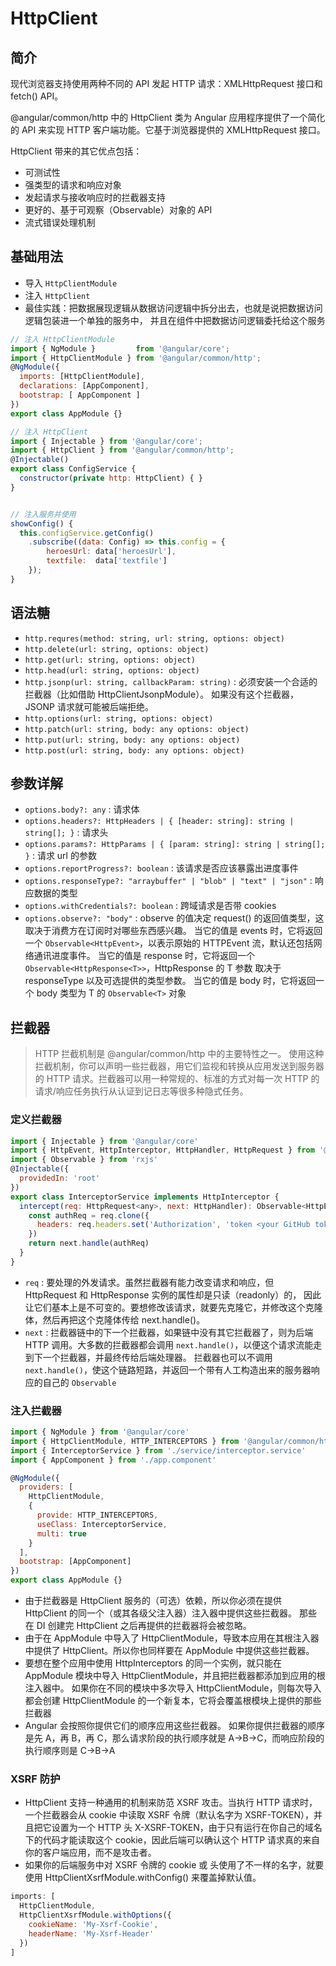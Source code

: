 # HttpClient

## 简介

现代浏览器支持使用两种不同的 API 发起 HTTP 请求：XMLHttpRequest 接口和 fetch() API。

@angular/common/http 中的 HttpClient 类为 Angular 应用程序提供了一个简化的 API 来实现 HTTP 客户端功能。它基于浏览器提供的 XMLHttpRequest 接口。

HttpClient 带来的其它优点包括：

* 可测试性
* 强类型的请求和响应对象
* 发起请求与接收响应时的拦截器支持
* 更好的、基于可观察（Observable）对象的 API
* 流式错误处理机制

## 基础用法

* 导入 `HttpClientModule`
* 注入 `HttpClient`
* 最佳实践：把数据展现逻辑从数据访问逻辑中拆分出去，也就是说把数据访问逻辑包装进一个单独的服务中， 并且在组件中把数据访问逻辑委托给这个服务

``` js
// 注入 HttpClientModule
import { NgModule }         from '@angular/core';
import { HttpClientModule } from '@angular/common/http';
@NgModule({
  imports: [HttpClientModule],
  declarations: [AppComponent],
  bootstrap: [ AppComponent ]
})
export class AppModule {}

// 注入 HttpClient
import { Injectable } from '@angular/core';
import { HttpClient } from '@angular/common/http';
@Injectable()
export class ConfigService {
  constructor(private http: HttpClient) { }
}


// 注入服务并使用
showConfig() {
  this.configService.getConfig()
    .subscribe((data: Config) => this.config = {
        heroesUrl: data['heroesUrl'],
        textfile:  data['textfile']
    });
}
```

## 语法糖

* `http.requres(method: string, url: string, options: object)`
* `http.delete(url: string, options: object)`
* `http.get(url: string, options: object)`
* `http.head(url: string, options: object)`
* `http.jsonp(url: string, callbackParam: string)` : 必须安装一个合适的拦截器（比如借助 HttpClientJsonpModule）。 如果没有这个拦截器，JSONP 请求就可能被后端拒绝。
* `http.options(url: string, options: object)`
* `http.patch(url: string, body: any options: object)`
* `http.put(url: string, body: any options: object)`
* `http.post(url: string, body: any options: object)`

## 参数详解

* `options.body?: any` : 请求体
* `options.headers?: HttpHeaders | { [header: string]: string | string[]; }` : 请求头
* `options.params?: HttpParams | { [param: string]: string | string[]; }` : 请求 url 的参数
* `options.reportProgress?: boolean` : 该请求是否应该暴露出进度事件
* `options.responseType?: "arraybuffer" | "blob" | "text" | "json"` : 响应数据的类型
* `options.withCredentials?: boolean` : 跨域请求是否带 cookies
* `options.observe?: "body"` : observe 的值决定 request() 的返回值类型，这取决于消费方在订阅时对哪些东西感兴趣。 当它的值是 events 时，它将返回一个 `Observable<HttpEvent>`，以表示原始的 HTTPEvent 流，默认还包括网络通讯进度事件。 当它的值是 response 时，它将返回一个 `Observable<HttpResponse<T>>`，HttpResponse 的 T 参数 取决于 responseType 以及可选提供的类型参数。 当它的值是 body 时，它将返回一个 body 类型为 T 的 `Observable<T>` 对象

## 拦截器

> HTTP 拦截机制是 @angular/common/http 中的主要特性之一。 使用这种拦截机制，你可以声明一些拦截器，用它们监视和转换从应用发送到服务器的 HTTP 请求。拦截器可以用一种常规的、标准的方式对每一次 HTTP 的请求/响应任务执行从认证到记日志等很多种隐式任务。

### 定义拦截器

``` js
import { Injectable } from '@angular/core'
import { HttpEvent, HttpInterceptor, HttpHandler, HttpRequest } from '@angular/common/http'
import { Observable } from 'rxjs'
@Injectable({
  providedIn: 'root'
})
export class InterceptorService implements HttpInterceptor {
  intercept(req: HttpRequest<any>, next: HttpHandler): Observable<HttpEvent<any>> {
    const authReq = req.clone({
      headers: req.headers.set('Authorization', 'token <your GitHub token>')
    })
    return next.handle(authReq)
  }
}
```

* `req` : 要处理的外发请求。虽然拦截器有能力改变请求和响应，但 HttpRequest 和 HttpResponse 实例的属性却是只读（readonly）的， 因此让它们基本上是不可变的。要想修改该请求，就要先克隆它，并修改这个克隆体，然后再把这个克隆体传给 next.handle()。
* `next` : 拦截器链中的下一个拦截器，如果链中没有其它拦截器了，则为后端 HTTP 调用。大多数的拦截器都会调用 `next.handle()`，以便这个请求流能走到下一个拦截器，并最终传给后端处理器。 拦截器也可以不调用 `next.handle()`，使这个链路短路，并返回一个带有人工构造出来的服务器响应的自己的 `Observable`

### 注入拦截器

``` js
import { NgModule } from '@angular/core'
import { HttpClientModule, HTTP_INTERCEPTORS } from '@angular/common/http'
import { InterceptorService } from './service/interceptor.service'
import { AppComponent } from './app.component'

@NgModule({
  providers: [
    HttpClientModule,
    {
      provide: HTTP_INTERCEPTORS,
      useClass: InterceptorService,
      multi: true
    }
  ],
  bootstrap: [AppComponent]
})
export class AppModule {}
```

* 由于拦截器是 HttpClient 服务的（可选）依赖，所以你必须在提供 HttpClient 的同一个（或其各级父注入器）注入器中提供这些拦截器。 那些在 DI 创建完 HttpClient 之后再提供的拦截器将会被忽略。
* 由于在 AppModule 中导入了 HttpClientModule，导致本应用在其根注入器中提供了 HttpClient。所以你也同样要在 AppModule 中提供这些拦截器。
* 要想在整个应用中使用 HttpInterceptors 的同一个实例，就只能在 AppModule 模块中导入 HttpClientModule，并且把拦截器都添加到应用的根注入器中。 如果你在不同的模块中多次导入 HttpClientModule，则每次导入都会创建 HttpClientModule 的一个新复本，它将会覆盖根模块上提供的那些拦截器
* Angular 会按照你提供它们的顺序应用这些拦截器。 如果你提供拦截器的顺序是先 A，再 B，再 C，那么请求阶段的执行顺序就是 A->B->C，而响应阶段的执行顺序则是 C->B->A

### XSRF 防护

* HttpClient 支持一种通用的机制来防范 XSRF 攻击。当执行 HTTP 请求时，一个拦截器会从 cookie 中读取 XSRF 令牌（默认名字为 XSRF-TOKEN），并且把它设置为一个 HTTP 头 X-XSRF-TOKEN，由于只有运行在你自己的域名下的代码才能读取这个 cookie，因此后端可以确认这个 HTTP 请求真的来自你的客户端应用，而不是攻击者。
* 如果你的后端服务中对 XSRF 令牌的 cookie 或 头使用了不一样的名字，就要使用 HttpClientXsrfModule.withConfig() 来覆盖掉默认值。

``` js
imports: [
  HttpClientModule,
  HttpClientXsrfModule.withOptions({
    cookieName: 'My-Xsrf-Cookie',
    headerName: 'My-Xsrf-Header'
  })
]
```